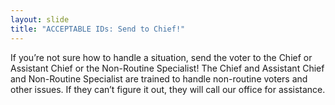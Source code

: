 ```yaml
---
layout: slide
title: "ACCEPTABLE IDs: Send to Chief!"
---
```


If you’re not sure how to handle a situation, send the voter to the Chief or Assistant Chief or the Non-Routine Specialist! The Chief and Assistant Chief and Non-Routine Specialist are trained to handle non-routine voters and other issues. If they can’t figure it out, they will call our office for assistance.
